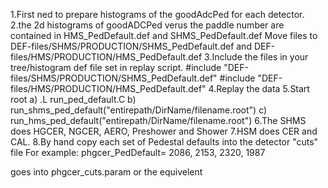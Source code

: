 1.First ned to prepare histograms of the goodAdcPed for each detector.
2.the 2d histograms of goodADCPed verus the paddle number are contained in HMS_PedDefault.def and SHMS_PedDefault.def Move files to DEF-files/SHMS/PRODUCTION/SHMS_PedDefault.def and DEF-files/HMS/PRODUCTION/HMS_PedDefault.def
3.Include the files in your tree/histogram def file set in replay script. #include "DEF-files/SHMS/PRODUCTION/SHMS_PedDefault.def" #include "DEF-files/HMS/PRODUCTION/HMS_PedDefault.def"
4.Replay the data
5.Start root a) .L run_ped_default.C b) run_shms_ped_default("entirepath/DirName/filename.root") c) run_hms_ped_default("entirepath/DirName/filename.root")
6.The SHMS does HGCER, NGCER, AERO, Preshower and Shower
7.HSM does CER and CAL.
8.By hand copy each set of Pedestal defaults into the detector "cuts" file For example: phgcer_PedDefault= 2086, 2153, 2320, 1987

goes into phgcer_cuts.param or the equivelent
